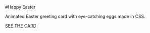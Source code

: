#Happy Easter

Animated Easter greeting card with eye-catching eggs made in CSS.

[SEE THE CARD](https://karoczerwinska.github.io/Happy_Easter_Card/)